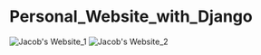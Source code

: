 # Personal_Website_with_Django

![Jacob's Website_1](https://user-images.githubusercontent.com/37478093/87872957-d1a77200-c9ef-11ea-8388-a684c9c5a4d0.jpg)
![Jacob's Website_2](https://user-images.githubusercontent.com/37478093/87872959-d2d89f00-c9ef-11ea-8d0b-1d9dea2351e8.jpg)
